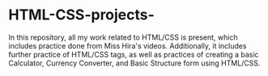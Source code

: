 # HTML-CSS-projects-
 In this repository, all my work related to HTML/CSS is present, which includes practice done from Miss Hira's videos. Additionally, it includes further practice of HTML/CSS tags, as well as practices of creating a basic Calculator, Currency Converter, and Basic Structure form using HTML/CSS.
